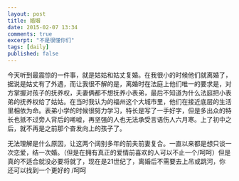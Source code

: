 ```yaml
---
layout: post
title: 婚姻
date: 2015-02-07 13:34
comments: true
excerpt: "不是很懂你们"
tags: [daily]
published: false
---
```

今天听到最震惊的一件事，就是姑姑和姑丈复婚。在我很小的时候他们就离婚了，据说是姑丈有了外遇，而让我很不解的是，离婚时在法庭上他们唯一的要求是，对方掌握对孩子的抚养权，夫妻俩都不想抚养小表弟，最后不知道为什么法庭把小表弟的抚养权给了姑姑。在当时我认为的福州这个大城市里，他们在接近底层的生活里相依为命。表弟小学的时候很努力学习，特长是写了一手好字，但是多出众的特长也抵不过旁人背后的唏嘘，再坚强的人也无法承受言语伤人六月寒。上了初中之后，就不再是之前那个奋发向上的孩子了。

无法理解是什么原因，让这两个阔别多年的前夫前妻复合。一直以来都是想只谈一次恋爱，结一次婚。（但是在拥有真正的爱情前喜欢的人可以不止一个/呵呵）但是真的不适合就没必要将就了，现在是21世纪了，离婚后不需要去上吊或跳河，你还可以找到一个更好的 /呵呵
